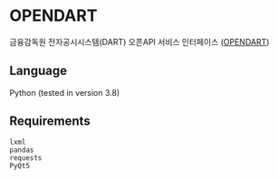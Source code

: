 # OPENDART
금융감독원 전자공시시스템(DART) 오픈API 서비스 인터페이스 ([OPENDART](http://opendart.fss.or.kr))

Language
--
Python (tested in version 3.8)

Requirements
--
```
lxml
pandas
requests
PyQt5
```

